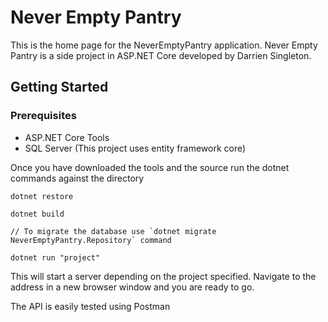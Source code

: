 # Never Empty Pantry

This is the home page for the NeverEmptyPantry application.  Never Empty Pantry is a side project in ASP.NET Core developed by Darrien Singleton.

## Getting Started

### Prerequisites

- ASP.NET Core Tools
- SQL Server (This project uses entity framework core)

Once you have downloaded the tools and the source run the dotnet commands against the directory

```
dotnet restore

dotnet build

// To migrate the database use `dotnet migrate NeverEmptyPantry.Repository` command

dotnet run "project"
```

This will start a server depending on the project specified.  Navigate to the address in a new browser window and you are ready to go.

The API is easily tested using Postman

